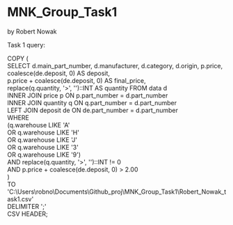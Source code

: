 # MNK_Group_Task1
by Robert Nowak

Task 1 query:

COPY (<br>
SELECT d.main_part_number, d.manufacturer, d.category, d.origin, p.price,<br>
coalesce(de.deposit, 0) AS deposit,<br>
p.price + coalesce(de.deposit, 0) AS final_price,<br>
replace(q.quantity, '>', '')::INT AS quantity FROM data d<br>
INNER JOIN price p ON p.part_number = d.part_number<br>
INNER JOIN quantity q ON q.part_number = d.part_number<br>
LEFT JOIN deposit de ON de.part_number = d.part_number<br>
WHERE <br>
(q.warehouse LIKE 'A' <br>
OR q.warehouse LIKE 'H'<br>
OR q.warehouse LIKE 'J'<br>
OR q.warehouse LIKE '3'<br>
OR q.warehouse LIKE '9')<br>
AND replace(q.quantity, '>', '')::INT != 0<br>
AND p.price + coalesce(de.deposit, 0) > 2.00<br>
    )<br>
TO 'C:\Users\robno\Documents\Github_proj\MNK_Group_Task1\Robert_Nowak_task1.csv'<br>
DELIMITER ';'<br>
CSV HEADER;

